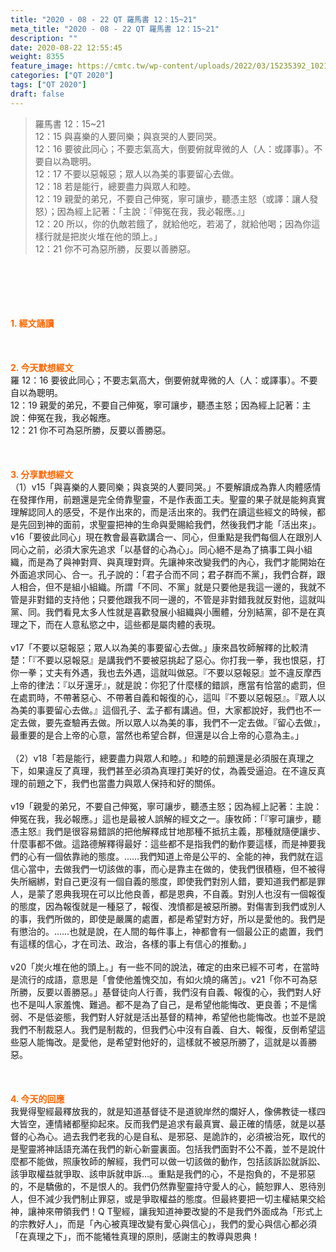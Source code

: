 ```yaml
---
title: "2020 - 08 - 22 QT 羅馬書 12：15~21"
meta_title: "2020 - 08 - 22 QT 羅馬書 12：15~21"
description: ""
date: 2020-08-22 12:55:45
weight: 8355
feature_image: https://cmtc.tw/wp-content/uploads/2022/03/15235392_10211799862337740_180693556567566654_o-1.webp
categories: ["QT 2020"]
tags: ["QT 2020"]
draft: false
---
```


<blockquote>羅馬書 12：15~21<br />
12：15 與喜樂的人要同樂；與哀哭的人要同哭。<br />
12：16 要彼此同心；不要志氣高大，倒要俯就卑微的人（人：或譯事）。不要自以為聰明。<br />
12：17 不要以惡報惡；眾人以為美的事要留心去做。<br />
12：18 若是能行，總要盡力與眾人和睦。<br />
12：19 親愛的弟兄，不要自己伸冤，寧可讓步，聽憑主怒（或譯：讓人發怒）；因為經上記著：「主說：『伸冤在我，我必報應。』」<br />
12：20 所以，你的仇敵若餓了，就給他吃，若渴了，就給他喝；因為你這樣行就是把炭火堆在他的頭上。」<br />
12：21 你不可為惡所勝，反要以善勝惡。</blockquote><br />
&nbsp;<br />
<br />
&nbsp;<br />
<br />
<span style="color: #ff6600;"><strong>1. </strong><strong>經文誦讀</strong></span><br />
<br />
<span style="color: #ff6600;"><strong> </strong></span><br />
<br />
<span style="color: #ff6600;"><strong>2. 今天默想</strong><strong>經文<br />
</strong></span>羅 12：16 要彼此同心；不要志氣高大，倒要俯就卑微的人（人：或譯事）。不要自以為聰明。<br />
12：19 親愛的弟兄，不要自己伸冤，寧可讓步，聽憑主怒；因為經上記著：主說：伸冤在我，我必報應。<br />
12：21 你不可為惡所勝，反要以善勝惡。<br />
<br />
&nbsp;<br />
<br />
<span style="color: #ff6600;"><strong>3. 分享默想經文<br />
</strong></span>（1）v15「與喜樂的人要同樂；與哀哭的人要同哭。」不要解讀成為靠人肉體感情在發揮作用，前題還是完全倚靠聖靈，不是作表面工夫。聖靈的果子就是能夠真實理解認同人的感受，不是作出來的，而是活出來的。我們在讀這些經文的時候，都是先回到神的面前，求聖靈把神的生命與愛賜給我們，然後我們才能「活出來」。v16「要彼此同心」現在教會最喜歡講合一、同心，但重點是我們每個人在跟別人同心之前，必須大家先追求「以基督的心為心」。同心絕不是為了搞事工與小組織，而是為了與神對齊、與真理對齊。先讓神來改變我們的內心，我們才能開始在外面追求同心、合一。孔子說的：「君子合而不同；君子群而不黨」，我們合群，跟人相合，但不是組小組織。所謂「不同、不黨」就是只要他是我這一邊的，我就不管是非對錯的支持他；只要他跟我不同一邊的，不管是非對錯我就反對他，這就叫黨、同。我們看見太多人性就是喜歡發展小組織與小團體，分別結黨，卻不是在真理之下，而在人意私慾之中，這些都是屬肉體的表現。<br />
<br />
v17「不要以惡報惡；眾人以為美的事要留心去做。」康來昌牧師解釋的比較清楚：「『不要以惡報惡』是講我們不要被惡挑起了惡心。你打我一拳，我也恨惡，打你一拳；丈夫有外遇，我也去外遇，這就叫做惡。『不要以惡報惡』並不違反摩西上帝的律法：『以牙還牙』，就是說：你犯了什麼樣的錯誤，應當有恰當的處罰，但在處罰時，不帶著惡心、不帶著自義和報復的心，這叫『不要以惡報惡』。『眾人以為美的事要留心去做。』這個孔子、孟子都有講過。但，大家都說好，我們也不一定去做，要先查驗再去做。所以眾人以為美的事，我們不一定去做。『留心去做』，最重要的是合上帝的心意，當然也希望合群，但還是以合上帝的心意為主。」<br />
<br />
（2）v18「若是能行，總要盡力與眾人和睦。」和睦的前題還是必須服在真理之下，如果違反了真理，我們甚至必須為真理打美好的仗，為義受逼迫。在不違反真理的前題之下，我們也當盡力與眾人保持和好的關係。<br />
<br />
v19「親愛的弟兄，不要自己伸冤，寧可讓步，聽憑主怒；因為經上記著：主說：伸冤在我，我必報應。」這也是最被人誤解的經文之一。康牧師：「『寧可讓步，聽憑主怒』我們是很容易錯誤的把他解釋成甘地那種不抵抗主義，那種就隨便讓步、什麼事都不做。這路德解釋得最好：這些都不是指我們的動作要這樣，而是神要我們的心有一個依靠祂的態度。……我們知道上帝是公平的、全能的神，我們就在這信心當中，去做我們一切該做的事，而心是靠主在做的，使我們很積極，但不被得失所綑綁，對自己更沒有一個自義的態度，即使我們對別人錯，要知道我們都是罪人，是蒙了恩典我現在可以比他良善，都是恩典，不自義。對別人也沒有一個報復的態度，因為報復就是一種惡了，報復、洩憤都是被惡所勝。對傷害到我們或別人的事，我們所做的，即使是嚴厲的處置，都是希望對方好，所以是愛他的。我們是有懲治的。……也就是說，在人間的每件事上，神都會有一個最公正的處置，我們有這樣的信心，才在司法、政治，各樣的事上有信心的推動。」<br />
<br />
v20「炭火堆在他的頭上。」有一些不同的說法，確定的由來已經不可考，在當時是流行的成語，意思是「會使他羞愧交加，有如火燒的痛苦」。v21「你不可為惡所勝，反要以善勝惡。」基督徒向人行善，我們沒有自義、報復的心，我們對人好也不是叫人家羞愧、難過。都不是為了自己，是希望他能悔改、更良善；不是懦弱、不是低姿態，我們對人好就是活出基督的精神，希望他也能悔改。也並不是說我們不制裁惡人。我們是制裁的，但我們心中沒有自義、自大、報復，反倒希望這些惡人能悔改。是愛他，是希望對他好的，這樣就不被惡所勝了，這就是以善勝惡。<br />
<br />
<span style="color: #ff6600;"><strong> </strong></span><br />
<br />
<span style="color: #ff6600;"><strong>4. 今天的回應<br />
</strong></span>我覺得聖經最釋放我的，就是知道基督徒不是道貌岸然的爛好人，像佛教徒一樣四大皆空，連情緒都壓抑起來。反而我們是追求有最真實、最正確的情感，就是以基督的心為心。過去我們老我的心是自私、是邪惡、是詭詐的，必須被治死，取代的是聖靈將神話語充滿在我們的新心新靈裏面。包括我們面對不公不義，並不是說什麼都不能做，照康牧師的解經，我們可以做一切該做的動作，包括該訴訟就訴訟、該爭取權益就爭取、該申訴就申訴…。重點是我們的心，不是抱負的，不是邪惡的，不是驕傲的，不是恨人的。我們仍然靠聖靈持守愛人的心，饒恕罪人、恩待別人，但不減少我們制止罪惡，或是爭取權益的態度。但最終要把一切主權結果交給神，讓神來帶領我們！Q T聖經，讓我知道神要改變的不是我們外面成為「形式上的宗教好人」，而是「內心被真理改變有愛心與信心」，我們的愛心與信心都必須「在真理之下」，而不能犧牲真理的原則，感謝主的教導與恩典！<br />
<br />
&nbsp;
        